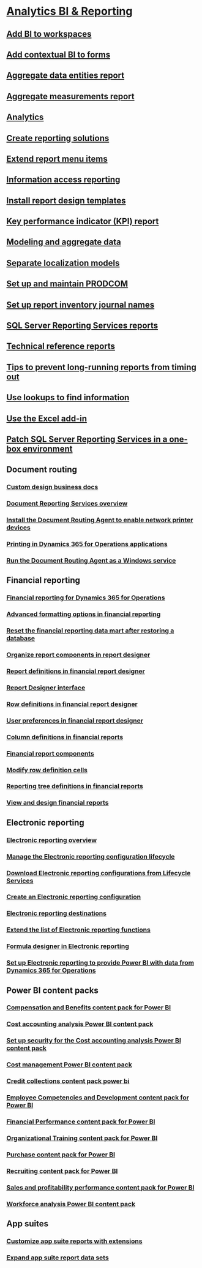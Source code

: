 # [Analytics BI & Reporting](bi-reporting-home-page.md)
## [Add BI to workspaces](add-bi-workspaces.md)
## [Add contextual BI to forms](add-contextual-bi-forms.md)
## [Aggregate data entities report](aggregate-data-entities-report.md)
## [Aggregate measurements report](aggregate-measurements-report.md)
## [Analytics](analytics.md)
## [Create reporting solutions](create-nextgen-reporting-solutions.md)
## [Extend report menu items ](extend-report-menu-items.md)
## [Information access reporting ](information-access-reporting.md)
## [Install report design templates](install-modern-report-design-templates.md)
## [Key performance indicator (KPI) report](key-performance-indicators-report.md)
## [Modeling and aggregate data](model-aggregate-data.md)
## [Separate localization models](localization-requirements-separate-localization-models.md)
## [Set up and maintain PRODCOM](prodcom-report-setup.md)
## [Set up report inventory journal names ](set-up-report-inventory-journal-names.md)
## [SQL Server Reporting Services reports](SSRS-report.md)
## [Technical reference reports](technical-reference-reports.md)
## [Tips to prevent long-running reports from timing out](prevent-long-running-reports-timing-out.md)
## [Use lookups to find information](use-lookups-to-find-information.md)
## [Use the Excel add-in](use-excel-add-in.md)
## [Patch SQL Server Reporting Services in a one-box environment](patch-reporting-service-environment.md)
## Document routing
### [Custom design business docs ](custom-designs-business-docs.md)
### [Document Reporting Services overview](document-reporting-services.md)
### [Install the Document Routing Agent to enable network printer devices](install-document-routing-agent.md)
### [Printing in Dynamics 365 for Operations applications](print-documents.md)
### [Run the Document Routing Agent as a Windows service](run-document-routing-agent-as-windows-service.md)
## Financial reporting
### [Financial reporting for Dynamics 365 for Operations](financial-reporting-intro.md)
### [Advanced formatting options in financial reporting](advanced-formatting-options-financial-reporting.md)
### [Reset the financial reporting data mart after restoring a database](reset-financial-reporting-datamart-after-restore.md)
### [Organize report components in report designer](organize-components-report-designer.md)
### [Report definitions in financial report designer](design-financial-report-definitions.md)
### [Report Designer interface](report-designer-interface.md)
### [Row definitions in financial report designer](row-definitions-financial-reporting.md)
### [User preferences in financial report designer](user-preferences-financial-report-designer.md)
### [Column definitions in financial reports](column-definitions-financial-reports.md)
### [Financial report components](financial-report-components.md)
### [Modify row definition cells](modify-row-definition-cells-financial-reporting.md)
### [Reporting tree definitions in financial reports](financial-reporting-tree-definitions.md)
### [View and design financial reports](design-financial-reports.md)
## Electronic reporting
### [Electronic reporting overview](general-electronic-reporting.md)
### [Manage the Electronic reporting configuration lifecycle](general-electronic-reporting-manage-configuration-lifecycle.md)
### [Download Electronic reporting configurations from Lifecycle Services](download-electronic-reporting-configuration-lcs.md)
### [Create an Electronic reporting configuration](localization-requirements-electronic-reporting-configuration.md)
### [Electronic reporting destinations](electronic-reporting-destinations.md)
### [Extend the list of Electronic reporting functions](general-electronic-reporting-formulas-list-extension.md)
### [Formula designer in Electronic reporting](general-electronic-reporting-formula-designer.md)
### [Set up Electronic reporting to provide Power BI with data from Dynamics 365 for Operations](general-electronic-reporting-report-configuration-get-data-powerbi.md)
## Power BI content packs
### [Compensation and Benefits content pack for Power BI](compensation-and-benefits-analysis-power-bi-content-pack.md)
### [Cost accounting analysis Power BI content pack](cost-accounting-analysis-content-pack-for-power-bi.md)
### [Set up security for the Cost accounting analysis Power BI content pack](setting-up-security-for-cost-accounting-content-for-power-bi.md)
### [Cost management Power BI content pack](cost-management-content-pack-for-power-bi.md)
### [Credit collections content pack power bi ](credit-collections-content-pack-power-bi.md)
### [Employee Competencies and Development content pack for Power BI](employee-competencies-and-development-analysis-power-bi-content-pack.md)
### [Financial Performance content pack for Power BI](financial-performance-power-bi-content-pack.md)
### [Organizational Training content pack for Power BI](organizational-training-analysis-power-bi-content-pack.md)
### [Purchase content pack for Power BI](purchase-content-pack-for-power-bi.md)
### [Recruiting content pack for Power BI](recruiting-analysis-power-bi-content-pack.md)
### [Sales and profitability performance content pack for Power BI](sales-profitability-performance-content-pack.md)
### [Workforce analysis Power BI content pack ](workforce-analysis-power-bi-content-pack.md)
## App suites
### [ Customize app suite reports with extensions ](customize-app-suite-reports-with-extensions.md)
### [ Expand app suite report data sets ](expand-app-suite-report-data-sets.md)